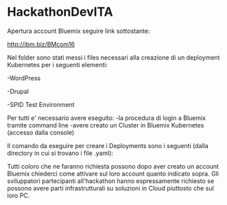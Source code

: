 # HackathonDevITA

Apertura account Bluemix seguire link sottostante:

http://ibm.biz/BMcom16

Nel folder sono stati messi i files necessari alla creazione di un deployment Kubernetes per i seguenti elementi:

-WordPress

-Drupal

-SPID Test Environment

Per tutti e' necessario avere eseguito:
  -la procedura di login a Bluemix tramite command line 
  -avere creato un Cluster in Bluemix Kubernetes (accesso dalla console)
  
Il comando da eseguire per creare i Deployments sono i seguenti (dalla directory in cui si trovano i file .yaml):






Tutti coloro che ne faranno richiesta possono dopo aver creato un account  Bluemix chiederci come attivare sul loro account quanto indicato sopra. Gli sviluppatori partecipanti all'hackathon hanno espressamente richiesto se possono avere parti infrastrutturali su soluzioni in Cloud piuttosto che sul loro PC.
